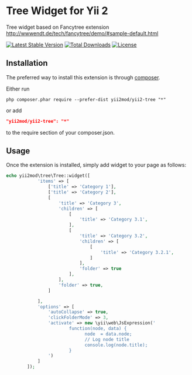 Tree Widget for Yii 2
====================
Tree widget based on Fancytree extension http://wwwendt.de/tech/fancytree/demo/#sample-default.html

[![Latest Stable Version](https://poser.pugx.org/yii2mod/yii2-tree/v/stable)](https://packagist.org/packages/yii2mod/yii2-tree) [![Total Downloads](https://poser.pugx.org/yii2mod/yii2-tree/downloads)](https://packagist.org/packages/yii2mod/yii2-tree) [![License](https://poser.pugx.org/yii2mod/yii2-tree/license)](https://packagist.org/packages/yii2mod/yii2-tree)


Installation
------------

The preferred way to install this extension is through [composer](http://getcomposer.org/download/).

Either run

```
php composer.phar require --prefer-dist yii2mod/yii2-tree "*"
```

or add

```json
"yii2mod/yii2-tree": "*"
```

to the require section of your composer.json.

Usage
------------
Once the extension is installed, simply add widget to your page as follows:

```php
echo yii2mod\tree\Tree::widget([
            'items' => [
                ['title' => 'Category 1'],
                ['title' => 'Category 2'],
                [
                    'title' => 'Category 3',
                    'children' => [
                        [
                            'title' => 'Category 3.1',
                        ],
                        [
                            'title' => 'Category 3.2',
                            'children' => [
                                [
                                    'title' => 'Category 3.2.1',
                                ]
                            ],
                            'folder' => true
                        ],
                    ],
                    'folder' => true,
                ]

            ],
            'options' => [
                'autoCollapse' => true,
                'clickFolderMode' => 3,
                'activate' => new \yii\web\JsExpression('
                        function(node, data) {
                              node  = data.node;
                              // Log node title
                              console.log(node.title);
                        }
                ')
            ]
        ]);
        
```
